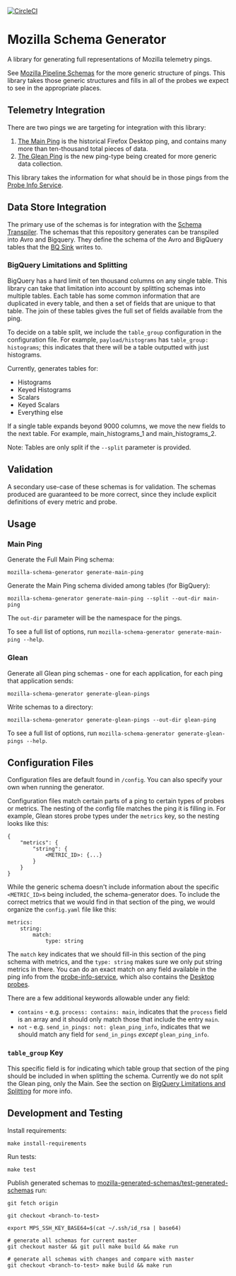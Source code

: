 [![CircleCI](https://circleci.com/gh/mozilla/mozilla-schema-generator/tree/master.svg?style=svg)](https://circleci.com/gh/mozilla/mozilla-schema-generator/tree/master)

# Mozilla Schema Generator

A library for generating full representations of Mozilla telemetry pings.

See [Mozilla Pipeline Schemas](https://www.github.com/mozilla-services/mozilla-pipeline-schemas)
for the more generic structure of pings. This library takes those generic structures and fills in
all of the probes we expect to see in the appropriate places.

## Telemetry Integration

There are two pings we are targeting for integration with this library:

1. [The Main Ping](http://gecko-docs.mozilla.org.s3.amazonaws.com/toolkit/components/telemetry/telemetry/data/main-ping.html)
   is the historical Firefox Desktop ping, and contains many more than ten-thousand total pieces of data.
2. [The Glean Ping](https://github.com/mozilla/glean_parser) is the new ping-type being created for
   more generic data collection.

This library takes the information for what should be in those pings from the [Probe Info Service](https://www.github.com/mozilla/probe-scraper).

## Data Store Integration

The primary use of the schemas is for integration with the
[Schema Transpiler](https://www.github.com/mozilla/jsonschema-transpiler). 
The schemas that this repository generates can be transpiled into Avro and Bigquery. They define
the schema of the Avro and BigQuery tables that the [BQ Sink](https://www.github.com/mozilla/gcp-ingestion)
writes to.

### BigQuery Limitations and Splitting

BigQuery has a hard limit of ten thousand columns on any single table. This library
can take that limitation into account by splitting schemas into multiple tables. Each
table has some common information that are duplicated in every table, and then a set
of fields that are unique to that table. The join of these tables gives the full
set of fields available from the ping.

To decide on a table split, we include the `table_group` configuration in the configuration
file. For example, `payload/histograms` has `table_group: histograms`; this indicates that
there will be a table outputted with just histograms.

Currently, generates tables for:
- Histograms
- Keyed Histograms
- Scalars
- Keyed Scalars
- Everything else

If a single table expands beyond 9000 columns, we move the new fields to the next table.
For example, main_histograms_1 and main_histograms_2.

Note: Tables are only split if the `--split` parameter is provided.

## Validation

A secondary use-case of these schemas is for validation. The schemas produced are guaranteed to
be more correct, since they include explicit definitions of every metric and probe.

## Usage

### Main Ping

Generate the Full Main Ping schema:

```
mozilla-schema-generator generate-main-ping
```

Generate the Main Ping schema divided among tables (for BigQuery):
```
mozilla-schema-generator generate-main-ping --split --out-dir main-ping
```

The `out-dir` parameter will be the namespace for the pings.

To see a full list of options, run `mozilla-schema-generator generate-main-ping --help`.


### Glean

Generate all Glean ping schemas - one for each application, for each ping
that application sends:

```
mozilla-schema-generator generate-glean-pings
```

Write schemas to a directory:
```
mozilla-schema-generator generate-glean-pings --out-dir glean-ping
```

To see a full list of options, run `mozilla-schema-generator generate-glean-pings --help`.


## Configuration Files

Configuration files are default found in `/config`. You can also specify your own when running the generator.

Configuration files match certain parts of a ping to certain types of probes or metrics. The nesting
of the config file matches the ping it is filling in. For example, Glean stores probe types under
the `metrics` key, so the nesting looks like this:
```
{
    "metrics": {
        "string": {
            <METRIC_ID>: {...}
        }
    }
}
```

While the generic schema doesn't include information about the specific `<METRIC_ID>`s being included,
the schema-generator does. To include the correct metrics that we would find in that section of the ping,
we would organize the `config.yaml` file like this:

```
metrics:
    string:
        match:
            type: string
```

The `match` key indicates that we should fill-in this section of the ping schema with metrics,
and the `type: string` makes sure we only put string metrics in there. You can do an exact
match on any field available in the ping info from the [probe-info-service](https://probeinfo.telemetry.mozilla.org/glean/glean/metrics),
which also contains the [Desktop probes](https://probeinfo.telemetry.mozilla.org/firefox/all/main/all_probes).

There are a few additional keywords allowable under any field:
* `contains` - e.g. `process: contains: main`, indicates that the `process` field is an array
  and it should only match those that include the entry `main`.
* `not` - e.g. `send_in_pings: not: glean_ping_info`, indicates that we should match
  any field for `send_in_pings` _except_ `glean_ping_info`.

### `table_group` Key

This specific field is for indicating which table group that section of the ping should be included in when
splitting the schema. Currently we do not split the Glean ping, only the Main. See the section on [BigQuery
Limitations and Splitting](#bigquery-limitations-and-splitting) for more info.

## Development and Testing

Install requirements:
```
make install-requirements
```

Run tests:
```
make test
```

Publish generated schemas to [mozilla-generated-schemas/test-generated-schemas](https://github.com/mozilla-services/mozilla-pipeline-schemas/tree/test-generated-schemas)
run:

```
git fetch origin

git checkout <branch-to-test>

export MPS_SSH_KEY_BASE64=$(cat ~/.ssh/id_rsa | base64)

# generate all schemas for current master
git checkout master && git pull make build && make run

# generate all schemas with changes and compare with master
git checkout <branch-to-test> make build && make run
```
